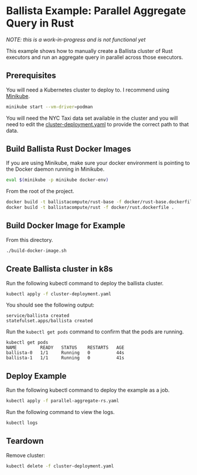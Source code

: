# Ballista Example: Parallel Aggregate Query in Rust

*NOTE: this is a work-in-progress and is not functional yet*

This example shows how to manually create a Ballista cluster of Rust executors and run an aggregate query in parallel across those executors.

## Prerequisites

You will need a Kubernetes cluster to deploy to. I recommend using [Minikube](https://kubernetes.io/docs/tutorials/hello-minikube).

```bash
minikube start --vm-driver=podman
```

You will need the NYC Taxi data set available in the cluster and you will need to edit the [cluster-deployment.yaml](cluster-deployment.yaml) to provide the correct path to that data.

## Build Ballista Rust Docker Images

If you are using Minikube, make sure your docker environment is pointing to the Docker daemon running in Minikube.

```bash
eval $(minikube -p minikube docker-env)
```

From the root of the project.

```bash
docker build -t ballistacompute/rust-base -f docker/rust-base.dockerfile .
docker build -t ballistacompute/rust -f docker/rust.dockerfile .
```

## Build Docker Image for Example

From this directory.

```bash
./build-docker-image.sh
```

## Create Ballista cluster in k8s

Run the following kubectl command to deploy the ballista cluster.

```bash
kubectl apply -f cluster-deployment.yaml
```

You should see the following output:

```
service/ballista created
statefulset.apps/ballista created
```

Run the `kubectl get pods` command to confirm that the pods are running.

```
kubectl get pods
NAME         READY   STATUS    RESTARTS   AGE
ballista-0   1/1     Running   0          44s
ballista-1   1/1     Running   0          41s
```

## Deploy Example

Run the following kubectl command to deploy the example as a job.

```bash
kubectl apply -f parallel-aggregate-rs.yaml
```

Run the following command to view the logs.

```bash
kubectl logs 
```


## Teardown

Remove cluster:

```bash
kubectl delete -f cluster-deployment.yaml
```